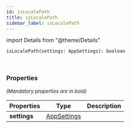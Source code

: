 ```yaml
---
id: isLocalePath
title: isLocalePath
sidebar_label: isLocalePath
---
```


import Details from "@theme/Details"


```tsx
isLocalePath(settings: AppSettings): boolean
```
<br/>



### Properties

<font size="2"><i>(Mandatory properties are in bold)</i></font>

| Properties | Type | Description |
| --------- | ---- | ----------- |
| **settings** | [AppSettings](/framework-api/interfaces/AppSettings.md) |  |


